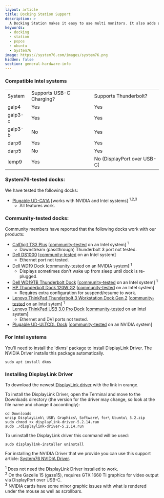 ```yaml
---
layout: article
title: Docking Station Support
description: >
  A Docking Station makes it easy to use multi monitors. It also adds an ethernet port, multi USB ports and more while only using one USB 3.0 port on your laptop.
keywords:
  - docking
  - station
  - popos
  - ubuntu
  - System76
image: https://system76.com/images/system76.png
hidden: false
section: general-hardware-info
---
```


### Compatible Intel systems

<table>
<tbody>
<tr style="height: 23px;">
<td style="height: 23px;">System </td>
<td style="height: 23px;">Supports USB-C Charging?</td>
<td style="height: 23px;">Supports Thunderbolt?</td>
</tr>
<tr style="height: 23px;">
<td style="height: 23px;">galp4</td>
<td style="height: 23px;">Yes</td>
<td style="height: 23px;">Yes</td>
</tr>
<tr style="height: 23px;">
<td style="height: 23px;">galp3-c</td>
<td style="height: 23px;">Yes</td>
<td style="height: 23px;">Yes</td>
</tr>
<tr style="height: 23px;">
<td style="height: 23px;">galp3-b</td>
<td style="height: 23px;">No</td>
<td style="height: 23px;">Yes</td>
</tr>
<tr style="height: 23px;">
<td style="height: 23px;">darp6</td>
<td style="height: 23px;">Yes</td>
<td style="height: 23px;">Yes</td>
</tr>
<tr style="height: 23px;">
<td style="height: 23px;">darp5</td>
<td style="height: 23px;">No</td>
<td style="height: 23px;">Yes</td>
</tr>
<tr style="height: 23px;">
<td style="height: 23px;">lemp9</td>
<td style="height: 23px;">Yes</td>
<td style="height: 23px;">No (DisplayPort over USB-C)</td>
</tr>
</tbody>
</table>

### System76-tested docks:

We have tested the following docks:
 - [Plugable UD-CA1A](https://plugable.com/products/ud-ca1a/) [works with NVIDIA and Intel systems] <sup>1,2,3</sup>
   - All features work.
 
### Community-tested docks:

Community members have reported that the following docks work with our products:
 - [CalDigit TS3 Plus](https://www.caldigit.com/ts3-plus/) [[community-tested](https://github.com/system76/docs/pull/417) on an Intel system] <sup>1</sup>
   - Downstream (passthrough) Thunderbolt 3 port not tested.
 - [Dell DS1000](https://www.dell.com/support/manuals/us/en/04/dell-dockstand-ds1000/ds1000_docking_stand_ug_publication/technical-specifications?guid=guid-1ad58fe1-dd33-4ebc-bac1-8e6a9083eb35&lang=en-us) [[community-tested](https://github.com/system76/docs/pull/431) on an Intel system]
   - Ethernet port not tested.
 - [Dell WD19 Dock](https://www.dell.com/en-us/work/shop/dell-dock-wd19-90w-power-delivery-130w-ac/apd/210-ARIO/pc-accessories) [[community-tested](https://github.com/system76/docs/pull/518) on an NVIDIA system] <sup>1</sup>
   - Displays sometimes don't wake up from sleep until dock is re-plugged.
 - [Dell WD19TB Thunderbolt Dock](https://www.dell.com/en-us/work/shop/dell-thunderbolt-dock-wd19tb/apd/210-arik/pc-accessories) [[community-tested](https://github.com/system76/docs/pull/206) on an Intel system] <sup>1</sup>
 - [HP Thunderbolt Dock 120W G2](https://www.amazon.com/gp/product/B07DPKVYXR/ref=ppx_yo_dt_b_asin_title_o00_s01?ie=UTF8&psc=1) [[community-tested](https://github.com/system76/docs/pull/231) on an Intel system]
   - Requires extra configuration for suspend/resume to work.
 - [Lenovo ThinkPad Thunderbolt 3 Workstation Dock Gen 2](https://www.lenovo.com/us/en/accessories-and-monitors/docking/universal-cable-docks-thunderbolt/TBT-WS-Dock-Gen-2/p/40ANY230US) [[community-tested](https://github.com/system76/docs/pull/517) on an Intel sytem] <sup>1</sup>
 - [Lenovo ThinkPad USB 3.0 Pro Dock](https://support.lenovo.com/us/en/solutions/acc100184-thinkpad-usb-30-pro-dock-overview-and-service-parts) [[community-tested](https://github.com/system76/docs/pull/523) on an Intel system]
   - Ethernet and DVI ports not tested. 
 - [Plugable UD-ULTCDL Dock](https://plugable.com/products/ud-ultcdl/) [[community-tested](https://github.com/system76/docs/pull/518) on an NVIDIA system]

### For Intel systems

You'll need to install the 'dkms' package to install DisplayLink Driver. The NVIDIA Driver installs this package automatically.

```
sudo apt install dkms
```

### Installing DisplayLink Driver

To download the newest [DisplayLink driver](http://www.displaylink.com/downloads/ubuntu) with the link in orange.

To install the DisplayLink Driver, open the Terminal and move to the Downloads directory (the version for the driver may change, so look at the file name and change it accordingly):

```
cd Downloads
unzip DisplayLink\ USB\ Graphics\ Software\ for\ Ubuntu\ 5.2.zip
sudo chmod +x displaylink-driver-5.2.14.run
sudo ./displaylink-driver-5.2.14.run
```

To uninstall the DisplayLink driver this command will be used:

```
sudo displaylink-installer uninstall
```

For installing the NVIDIA Driver that we provide you can use this support article: [System76 NVIDIA Driver](http://support.system76.com/articles/system76-driver/).

<sup>1</sup> Does not need the DisplayLink Driver installed to work.  
<sup>2</sup> On the Gazelle 15 (gaze15), requires GTX 1660 Ti graphics for video output via DisplayPort over USB-C.  
<sup>3</sup> NVIDIA cards have some minor graphic issues with what is rendered under the mouse as well as scrollbars.
